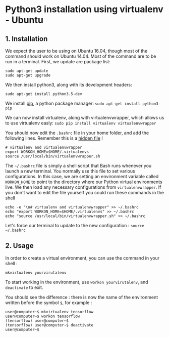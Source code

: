 Python3 installation using virtualenv - Ubuntu
======================================

## 1. Installation
We expect the user to be using on Ubuntu 16.04, though most of the command should work on Ubuntu 14.04. Most of the command are to be run in a terminal.
First, we update are package list:

```
sudo apt-get update
sudo apt-get upgrade
```

We then install python3, along with its development headers:

```sudo apt-get install python3.5-dev```

We install [pip](https://en.wikipedia.org/wiki/Pip_(package_manager)), a python package manager:
```sudo apt-get install python3-pip```

We can now install virtualenv, along with virtualenvwrapper, which allows us to use virtualenv easly:
```sudo pip install virtualenv virtualenvwrapper```

You should now edit the `.bashrc` file in your home folder, and add the following lines. Remember this is a [hidden file](https://askubuntu.com/questions/470837/how-to-show-hidden-folders-in-ubuntu-14-04#470849) !

```
# virtualenv and virtualenvwrapper
export WORKON_HOME=$HOME/.virtualenvs
source /usr/local/bin/virtualenvwrapper.sh
```
The `~/.bashrc`  file is simply a shell script that Bash runs whenever you launch a new terminal. You normally use this file to set various configurations. In this case, we are setting an environment variable called `WORKON_HOME`  to point to the directory where our Python virtual environments live. We then load any necessary configurations from `virtualenvwrapper`. If you don't want to edit the file yourself you could run these commands in the shell
```
echo -e "\n# virtualenv and virtualenvwrapper" >> ~/.bashrc
echo "export WORKON_HOME=$HOME/.virtualenvs" >> ~/.bashrc
echo "source /usr/local/bin/virtualenvwrapper.sh" >> ~/.bashrc
```

Let's force our terminal to update to the new configuration :
```source ~/.bashrc```

## 2. Usage

In order to create a virtual environment, you can use the command in your shell :
 
 ```mkvirtualenv yourvirutalenv```
 
 To start working in the environment, use ```workon yourvirutalenv```, and ```deactivate``` to exit.

You should see the difference : there is now the name of the environment written before the symbol `$`, for example :

```
user@computer~$ mkvirtualenv tensorflow
user@computer~$ workon tensorflow
(tensorflow) user@computer~$
(tensorflow) user@computer~$ deactivate
user@computer~$
```

